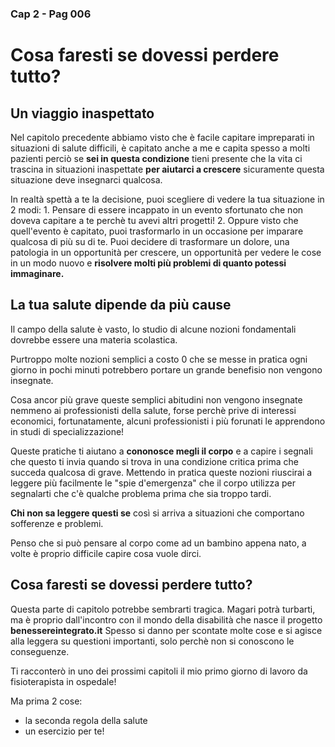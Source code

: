 ### Cap 2 - Pag 006
# Cosa faresti se dovessi perdere tutto?

## Un viaggio inaspettato

Nel capitolo precedente abbiamo visto che è facile capitare impreparati in situazioni di salute difficili, è capitato anche a me e capita spesso a molti pazienti perciò se **sei in questa condizione** tieni presente che la vita ci trascina in situazioni inaspettate **per aiutarci a crescere**  sicuramente questa situazione deve insegnarci qualcosa. 

In realtà spettà a te la decisione, puoi scegliere di vedere la tua situazione in 2 modi:
	1. Pensare di essere incappato in un evento sfortunato che non doveva capitare a te perchè tu avevi altri progetti!
	2. Oppure visto che quell'evento è capitato, puoi trasformarlo in un occasione per imparare qualcosa di più su di te.  Puoi decidere di trasformare un dolore, una patologia in un opportunità per crescere, un opportunità per vedere le cose in un modo nuovo e **risolvere molti più problemi di quanto potessi immaginare.**
 
## La tua salute dipende da più cause

Il campo della salute è vasto, lo studio di alcune nozioni fondamentali dovrebbe essere una materia scolastica.  

Purtroppo molte nozioni semplici a costo 0 che se messe in pratica ogni giorno in pochi minuti potrebbero portare un grande benefisio non vengono insegnate. 

Cosa ancor più grave queste semplici abitudini non vengono insegnate nemmeno ai professionisti della salute, forse perchè prive di interessi economici, fortunatamente, alcuni professionisti i più forunati le apprendono in studi di specializzazione!

Queste pratiche ti aiutano a **cononosce megli il corpo** e a capire i segnali che questo ti invia quando si trova in una condizione critica prima che succeda qualcosa di grave. Mettendo in pratica queste nozioni riuscirai a leggere più facilmente le "spie d'emergenza" che il corpo utilizza per segnalarti che c'è qualche problema prima che sia troppo tardi.

**Chi non sa leggere questi se** così si arriva a situazioni che comportano sofferenze e problemi.

Penso che si può pensare al corpo come ad un bambino appena nato, a volte è proprio difficile capire cosa vuole dirci.

## Cosa faresti se dovessi perdere tutto?

Questa parte di capitolo potrebbe sembrarti tragica. Magari potrà turbarti, ma è proprio dall'incontro con il mondo della disabilità che nasce il progetto **benessereintegrato.it**
Spesso si danno per scontate molte cose e si agisce alla leggera su questioni importanti, solo perchè non si conoscono le conseguenze.

Ti racconterò in uno dei prossimi capitoli il mio primo giorno di lavoro da fisioterapista in ospedale!

Ma prima 2 cose:
-  la seconda regola della salute 
-  un esercizio per te!

<!--stackedit_data:
eyJoaXN0b3J5IjpbMTI0NjU5MTg1Miw0MjcwMjgxNzRdfQ==
-->